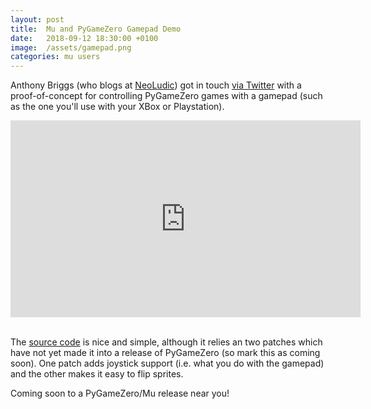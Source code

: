 ```yaml
---
layout: post
title:  Mu and PyGameZero Gamepad Demo
date:   2018-09-12 18:30:00 +0100
image:  /assets/gamepad.png
categories: mu users 
---
```


Anthony Briggs (who blogs at [NeoLudic](http://neoluddic.tumblr.com/)) got in
touch [via Twitter](https://twitter.com/AnthonyBriggs/status/1039070401366650880)
with a proof-of-concept for controlling PyGameZero games with
a gamepad (such as the one you'll use with your XBox or Playstation).

<div class="video-container">
<iframe width="560" height="315" src="https://www.youtube-nocookie.com/embed/b2IPNCJtUL4?rel=0" frameborder="0" allow="autoplay; encrypted-media" allowfullscreen></iframe>
</div><br/>

The [source code](https://gist.github.com/AnthonyBriggs/f8b4d53cf9387e73fab5badb9cc06417)
is nice and simple, although it relies an two patches which have not yet made
it into a release of PyGameZero (so mark this as coming soon). One patch adds
joystick support (i.e. what you do with the gamepad) and the other makes it
easy to flip sprites.

Coming soon to a PyGameZero/Mu release near you!
